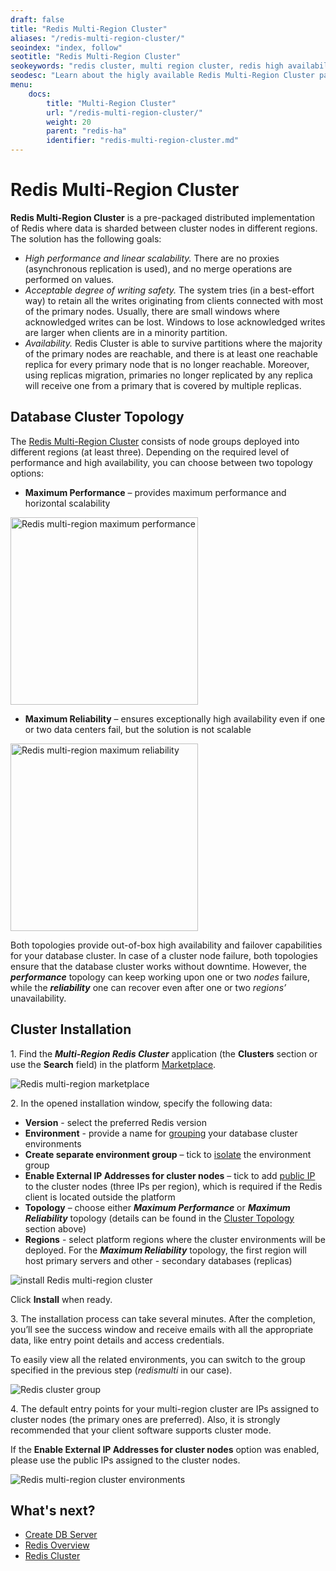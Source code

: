 ```yaml
---
draft: false
title: "Redis Multi-Region Cluster"
aliases: "/redis-multi-region-cluster/"
seoindex: "index, follow"
seotitle: "Redis Multi-Region Cluster"
seokeywords: "redis cluster, multi region cluster, redis high availability, multi region redis, redis multi region cluster, maximum reliability topology, redis cluster entry point"
seodesc: "Learn about the higly available Redis Multi-Region Cluster package, which is available for automatic installation from the platform Marketplace."
menu:
    docs:
        title: "Multi-Region Cluster"
        url: "/redis-multi-region-cluster/"
        weight: 20
        parent: "redis-ha"
        identifier: "redis-multi-region-cluster.md"
---
```


# Redis Multi-Region Cluster

**Redis Multi-Region Cluster** is a pre-packaged distributed implementation of Redis where data is sharded between cluster nodes in different regions. The solution has the following goals:

- *High performance and linear scalability.* There are no proxies (asynchronous replication is used), and no merge operations are performed on values.
- *Acceptable degree of writing safety.* The system tries (in a best-effort way) to retain all the writes originating from clients connected with most of the primary nodes. Usually, there are small windows where acknowledged writes can be lost. Windows to lose acknowledged writes are larger when clients are in a minority partition.
- *Availability.* Redis Cluster is able to survive partitions where the majority of the primary nodes are reachable, and there is at least one reachable replica for every primary node that is no longer reachable. Moreover, using replicas migration, primaries no longer replicated by any replica will receive one from a primary that is covered by multiple replicas.


## Database Cluster Topology

The [Redis Multi-Region Cluster](https://github.com/jelastic-jps/redis-multiregion) consists of node groups deployed into different regions (at least three). Depending on the required level of performance and high availability, you can choose between two topology options:

- **Maximum Performance** – provides maximum performance and horizontal scalability

<img src="00-redis-multi-region-maximum-performance.svg" alt="Redis multi-region maximum performance" width="300" >

- **Maximum Reliability** – ensures exceptionally high availability even if one or two data centers fail, but the solution is not scalable

<img src="01-redis-multi-region-maximum-reliability.svg" alt="Redis multi-region maximum reliability" width="300" >

Both topologies provide out-of-box high availability and failover capabilities for your database cluster. In case of a cluster node failure, both topologies ensure that the database cluster works without downtime. However, the ***performance*** topology can keep working upon one or two *nodes* failure, while the ***reliability*** one can recover even after one or two *regions’* unavailability.


## Cluster Installation

1\. Find the ***Multi-Region Redis Cluster*** application (the **Clusters** section or use the **Search** field) in the platform [Marketplace](/marketplace/).

![Redis multi-region marketplace](02-redis-multi-region-marketplace.png)

2\. In the opened installation window, specify the following data:

- **Version** - select the preferred Redis version
- **Environment** - provide a name for [grouping](/environment-groups/) your database cluster environments
- **Create separate environment group** – tick to [isolate](/environment-isolation/#private-network-isolation) the environment group
- **Enable External IP Addresses for cluster nodes** – tick to add [public IP](/public-ip/) to the cluster nodes (three IPs per region), which is required if the Redis client is located outside the platform
- **Topology** – choose either ***Maximum Performance*** or ***Maximum Reliability*** topology (details can be found in the [Cluster Topology](#database-cluster-topology) section above)
- **Regions** - select platform regions where the cluster environments will be deployed. For the ***Maximum Reliability*** topology, the first region will host primary servers and other - secondary databases (replicas)

![install Redis multi-region cluster](03-install-redis-multi-region-cluster.png)

Click **Install** when ready.

3\. The installation process can take several minutes. After the completion, you’ll see the success window and receive emails with all the appropriate data, like entry point details and access credentials.

To easily view all the related environments, you can switch to the group specified in the previous step (*redismulti* in our case).

![Redis cluster group](04-redis-cluster-group.png)

4\. The default entry points for your multi-region cluster are IPs assigned to cluster nodes (the primary ones are preferred). Also, it is strongly recommended that your client software supports cluster mode.

If the **Enable External IP Addresses for cluster nodes** option was enabled, please use the public IPs assigned to the cluster nodes.

![Redis multi-region cluster environments](05-redis-multi-region-cluster-environments.png)


## What's next?

- [Create DB Server](/database-hosting/)
- [Redis Overview](/redis/)
- [Redis Cluster](/redis-cluster/)